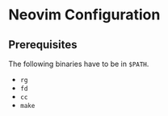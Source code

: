 # Neovim Configuration

## Prerequisites

The following binaries have to be in `$PATH`.

- `rg`
- `fd`
- `cc`
- `make`
